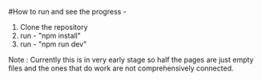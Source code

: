 #How to run and see the progress - 
1. Clone the repository
2. run - "npm install"
3. run - "npm run dev"


Note : Currently this is in very early stage so half the pages are just empty files and the ones that do work are not comprehensively connected.